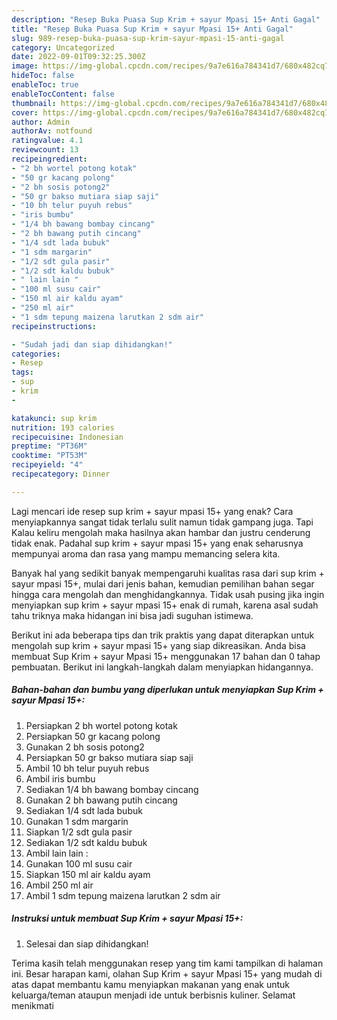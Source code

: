 ```yaml
---
description: "Resep Buka Puasa Sup Krim + sayur Mpasi 15+ Anti Gagal"
title: "Resep Buka Puasa Sup Krim + sayur Mpasi 15+ Anti Gagal"
slug: 989-resep-buka-puasa-sup-krim-sayur-mpasi-15-anti-gagal
category: Uncategorized
date: 2022-09-01T09:32:25.300Z
image: https://img-global.cpcdn.com/recipes/9a7e616a784341d7/680x482cq70/sup-krim-sayur-mpasi-15-foto-resep-utama.jpg
hideToc: false
enableToc: true
enableTocContent: false
thumbnail: https://img-global.cpcdn.com/recipes/9a7e616a784341d7/680x482cq70/sup-krim-sayur-mpasi-15-foto-resep-utama.jpg
cover: https://img-global.cpcdn.com/recipes/9a7e616a784341d7/680x482cq70/sup-krim-sayur-mpasi-15-foto-resep-utama.jpg
author: Admin
authorAv: notfound
ratingvalue: 4.1
reviewcount: 13
recipeingredient:
- "2 bh wortel potong kotak"
- "50 gr kacang polong"
- "2 bh sosis potong2"
- "50 gr bakso mutiara siap saji"
- "10 bh telur puyuh rebus"
- "iris bumbu"
- "1/4 bh bawang bombay cincang"
- "2 bh bawang putih cincang"
- "1/4 sdt lada bubuk"
- "1 sdm margarin"
- "1/2 sdt gula pasir"
- "1/2 sdt kaldu bubuk"
- " lain lain "
- "100 ml susu cair"
- "150 ml air kaldu ayam"
- "250 ml air"
- "1 sdm tepung maizena larutkan 2 sdm air"
recipeinstructions:

- "Sudah jadi dan siap dihidangkan!"
categories:
- Resep
tags:
- sup
- krim
- 

katakunci: sup krim  
nutrition: 193 calories
recipecuisine: Indonesian
preptime: "PT36M"
cooktime: "PT53M"
recipeyield: "4"
recipecategory: Dinner

---
```



Lagi mencari ide resep sup krim + sayur mpasi 15+ yang enak? Cara menyiapkannya sangat tidak terlalu sulit namun tidak gampang juga. Tapi Kalau keliru mengolah maka hasilnya akan hambar dan justru cenderung tidak enak. Padahal sup krim + sayur mpasi 15+ yang enak seharusnya mempunyai aroma dan rasa yang mampu memancing selera kita.




Banyak hal yang sedikit banyak mempengaruhi kualitas rasa dari sup krim + sayur mpasi 15+, mulai dari jenis bahan, kemudian pemilihan bahan segar hingga cara mengolah dan menghidangkannya. Tidak usah pusing jika ingin menyiapkan sup krim + sayur mpasi 15+ enak di rumah, karena asal sudah tahu triknya maka hidangan ini bisa jadi suguhan istimewa.


Berikut ini ada beberapa tips dan trik praktis yang dapat diterapkan untuk mengolah sup krim + sayur mpasi 15+ yang siap dikreasikan. Anda bisa membuat Sup Krim + sayur Mpasi 15+ menggunakan 17 bahan dan 0 tahap pembuatan. Berikut ini langkah-langkah dalam menyiapkan hidangannya.

<!--inarticleads1-->

##### Bahan-bahan dan bumbu yang diperlukan untuk menyiapkan Sup Krim + sayur Mpasi 15+:

1. Persiapkan 2 bh wortel potong kotak
1. Persiapkan 50 gr kacang polong
1. Gunakan 2 bh sosis potong2
1. Persiapkan 50 gr bakso mutiara siap saji
1. Ambil 10 bh telur puyuh rebus
1. Ambil iris bumbu
1. Sediakan 1/4 bh bawang bombay cincang
1. Gunakan 2 bh bawang putih cincang
1. Sediakan 1/4 sdt lada bubuk
1. Gunakan 1 sdm margarin
1. Siapkan 1/2 sdt gula pasir
1. Sediakan 1/2 sdt kaldu bubuk
1. Ambil  lain lain :
1. Gunakan 100 ml susu cair
1. Siapkan 150 ml air kaldu ayam
1. Ambil 250 ml air
1. Ambil 1 sdm tepung maizena larutkan 2 sdm air




<!--inarticleads2-->

##### Instruksi untuk membuat Sup Krim + sayur Mpasi 15+:


1. Selesai dan siap dihidangkan!



Terima kasih telah menggunakan resep yang tim kami tampilkan di halaman ini. Besar harapan kami, olahan Sup Krim + sayur Mpasi 15+ yang mudah di atas dapat membantu kamu menyiapkan makanan yang enak untuk keluarga/teman ataupun menjadi ide untuk berbisnis kuliner. Selamat menikmati
